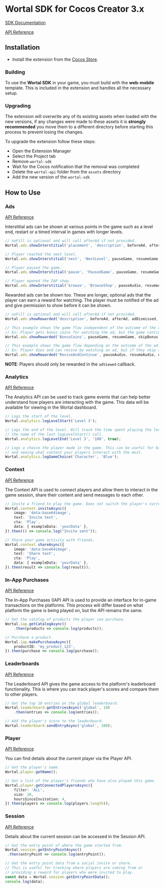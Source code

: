 # Wortal SDK for Cocos Creator 3.x

[SDK Documentation](https://sdk.html5gameportal.com/wortal-cocos-3x/)

[API Reference](https://sdk.html5gameportal.com/api/wortal/)

## Installation

- Install the extension from the [Cocos Store](https://store.cocos.com/app/en/detail/4067).

### Building
To use the <b>Wortal SDK</b> in your game, you must build with the <b>web-mobile</b> template.  This is included in the
extension and handles all the necessary setup.

### Upgrading
The extension will overwrite any of its existing assets when loaded with the new versions, if any changes
were made to these assets it is <b>strongly recommended</b> you move them to a different directory before starting this process
to prevent losing the changes.

To upgrade the extension follow these steps:
- Open the Extension Manager
- Select the Project tab
- Remove `wortal-sdk`
- Wait for the Cocos notification that the removal was completed
- Delete the `wortal-api` folder from the `assets` directory
- Add the new version of the `wortal-sdk`

## How to Use

### Ads

[API Reference](https://sdk.html5gameportal.com/api/ads/)

Interstitial ads can be shown at various points in the game such as a level end, restart or a timed
interval in games with longer levels.

```typescript
// noFill is optional and will call afterAd if not provided.
Wortal.ads.showInterstitial('placement', 'description', beforeAd, afterAd, noFill?);

// Player reached the next level.
Wortal.ads.showInterstitial('next', 'NextLevel', pauseGame, resumeGame, resumeAfterNoFill);

// Player paused the game.
Wortal.ads.showInterstitial('pause', 'PausedGame', pauseGame, resumeGame);

// Player opened the IAP shop.
Wortal.ads.showInterstitial('browse', 'BrowseShop', pauseAudio, resumeAudio);
```

Rewarded ads can be shown too. These are longer, optional ads that the player can earn a reward for watching. The player
must be notified of the ad and give permission to show before it can be shown.

```typescript
// noFill is optional and will call afterAd if not provided.
Wortal.ads.showRewarded('description', beforeAd, afterAd, adDismissed, adViewed, noFill?);

// This example shows the game flow independent of the outcome of the ad.
// Ex: Player gets bonus coins for watching the ad, but the game continues regardless of the outcome.
Wortal.ads.showRewarded('BonusCoins', pauseGame, resumeGame, skipBonus, addBonusCoins);

// This example shows the game flow depending on the outcome of the ad.
// Ex: Player dies and can revive by watching an ad, but if they skip the ad they lose the level.
Wortal.ads.showRewarded('ReviveAndContinue', pauseAudio, resumeAudio, endGame, continueGame);
```

**NOTE**: Players should only be rewarded in the `adViewed` callback.

### Analytics

[API Reference](https://sdk.html5gameportal.com/api/analytics/)

The Analytics API can be used to track game events that can help better understand how players are interacting with
the game. This data will be available for viewing in the Wortal dashboard.

```typescript
// Logs the start of the level.
Wortal.analytics.logLevelStart('Level 3');

// Logs the end of the level. Will track the time spent playing the level if the name matches
// the name of the last logLevelStart() call.
Wortal.analytics.logLevelEnd('Level 3', '100', true);

// Logs a choice the player made in the game. This can be useful for balancing the game
// and seeing what content your players interact with the most.
Wortal.analytics.logGameChoice('Character', 'Blue');
```

### Context

[API Reference](https://sdk.html5gameportal.com/api/context/)

The Context API is used to connect players and allow them to interact in the game session, share their content
and send messages to each other.

```typescript
// Invite a friend to play the game. Does not switch the player's current context.
Wortal.context.inviteAsync({
    image: 'data:base64image',
    text: 'Invite text',
    cta: 'Play',
    data: { exampleData: 'yourData' },
}).then(() => console.log("Invite sent"));

// Share your game activity with friends.
Wortal.context.shareAsync({
    image: 'data:base64image',
    text: 'Share text',
    cta: 'Play',
    data: { exampleData: 'yourData' },
}).then(result => console.log(result));
```

### In-App Purchases

[API Reference](https://sdk.html5gameportal.com/api/iap/)

The In-App Purchases (IAP) API is used to provide an interface for in-game transactions on the platforms.
This process will differ based on what platform the game is being played on, but the API remains the same.

```typescript
// Get the catalog of products the player can purchase.
Wortal.iap.getCatalogAsync()
    .then(products => console.log(products));

// Purchase a product.
Wortal.iap.makePurchaseAsync({
    productID: 'my_product_123',
}).then(purchase => console.log(purchase));
```

### Leaderboards

[API Reference](https://sdk.html5gameportal.com/api/leaderboard/)

The Leaderboard API gives the game access to the platform's leaderboard functionality. This is where
you can track player's scores and compare them to other players.

```typescript
// Get the top 10 entries on the global leaderboard.
Wortal.leaderboard.getEntriesAsync('global', 10)
    .then(entries => console.log(entries));

// Add the player's score to the leaderboard.
Wortal.leaderboard.sendEntryAsync('global', 100);
```

### Player

[API Reference](https://sdk.html5gameportal.com/api/player/)

You can find details about the current player via the Player API.

```typescript
// Get the player's name.
Wortal.player.getName();

// Get a list of the player's friends who have also played this game.
Wortal.player.getConnectedPlayersAsync({
    filter: 'ALL',
    size: 20,
    hoursSinceInvitation: 4,
}).then(players => console.log(players.length));
```

### Session

[API Reference](https://sdk.html5gameportal.com/api/session/)

Details about the current session can be accessed in the Session API.

```typescript
// Get the entry point of where the game started from.
Wortal.session.getEntryPointAsync()
 .then(entryPoint => console.log(entryPoint));

// Get the entry point data from a social invite or share.
// This is useful for tracking where players are coming from or
// providing a reward for players who were invited to play.
const data = Wortal.session.getEntryPointData();
console.log(data);
```
